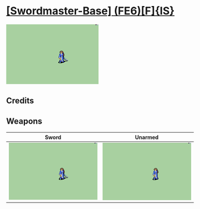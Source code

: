 # [\[Swordmaster-Base\] \(FE6\)\[F\]{IS}](./)

<img src="./1.%20Sword/Sword_000.png" alt="[Swordmaster-Base] (FE6)[F]{IS} standing" />

## Credits



## Weapons


|Sword |Unarmed |
|  :---: | :---: |
| <img alt="Sword animation" src="./1.%20Sword/Sword.gif" /> | <img alt="Unarmed animation" src="./8.%20Unarmed/Unarmed.gif" /> |
